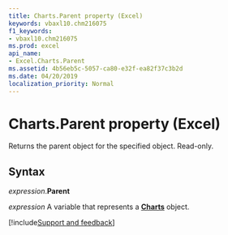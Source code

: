 ```yaml
---
title: Charts.Parent property (Excel)
keywords: vbaxl10.chm216075
f1_keywords:
- vbaxl10.chm216075
ms.prod: excel
api_name:
- Excel.Charts.Parent
ms.assetid: 4b56eb5c-5057-ca80-e32f-ea82f37c3b2d
ms.date: 04/20/2019
localization_priority: Normal
---
```



# Charts.Parent property (Excel)

Returns the parent object for the specified object. Read-only.


## Syntax

_expression_.**Parent**

_expression_ A variable that represents a **[Charts](Excel.Charts.md)** object.




[!include[Support and feedback](~/includes/feedback-boilerplate.md)]